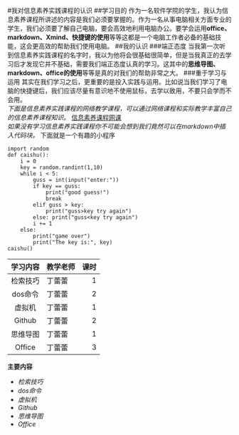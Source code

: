 #我对信息素养实践课程的认识 
##学习目的 
作为一名软件学院的学生，我认为信息素养课程所讲述的内容是我们必须要掌握的。作为一名从事电脑相关方面专业的学生，我们必须要了解自己电脑，要会高效地利用电脑办公。要学会运用**office、markdown、Xmind、快捷键的使用**等等这都是一个电脑工作者必备的基础技能，这会更高效的帮助我们使用电脑。 
##我的认识
###端正态度
当我第一次听到信息素养实践课程的名字时，我以为他将会很基础很简单，但是当我真正的去学习后才发现它并不基础，需要我们端正态度认真的学习。这其中的**思维导图、markdown、office的使用**等等是真的对我们的帮助非常之大。
###重于学习与运用
其实在我们学习之后，更重要的是投入实践与运用。比如说当我们学习了电脑的快捷键后，我们应该尽量有意识地不使用鼠标，去学以致用，不要只会学而不会用。   
*下面是信息素养实践课程的网络教学课程，可以通过网络课程和实际教学丰富自己的信息素养课程知识。*
[信息素养课程网课](http://www.icourse163.org/course/WHU-1003640003)  
*如果没有学习信息素养实践课程你不可能会想到我们竟然可以在markdown中插入代码块。* 
下面就是一个有趣的小程序
```
import random
def caishu():
    i = 0
    key = random.randint(1,10)
    while i < 5:
        guss = int(input("enter:"))
        if key == guss:
            print("good guess!")
            break
        elif guss > key:
            print("guss>key try again")
        else: print("guss<key try again")
        i += 1
    else:
        print("game over")
        print("The key is:", key)
caishu()
```
|学习内容|教学老师|课时|
|:-:|:-|-:|
|检索技巧|丁蕾蕾|1|
|dos命令|丁蕾蕾|2|
|虚拟机|丁蕾蕾|1|
|Github|丁蕾蕾|2|
|思维导图|丁蕾蕾|1|
|Office|丁蕾蕾|3|
**主要内容**
+ *检索技巧*
+ *dos命令*
+ *虚拟机*
+ *Github*
+ *思维导图*
+ *Office*

